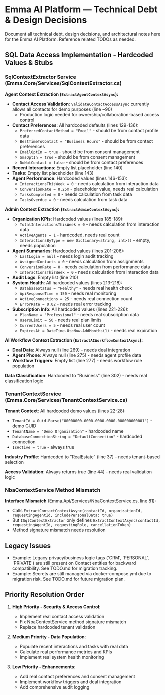 # Emma AI Platform — Technical Debt & Design Decisions

Document all technical debt, design decisions, and architectural notes here for the Emma AI Platform. Reference related TODOs as needed.

## SQL Data Access Implementation - Hardcoded Values & Stubs

### SqlContextExtractor Service (Emma.Core/Services/SqlContextExtractor.cs)

**Agent Context Extraction (`ExtractAgentContextAsync`):**
- **Contact Access Validation**: `ValidateContactAccessAsync` currently allows all contacts for demo purposes (line ~90)
  - Production logic needed for ownership/collaboration-based access control
- **Contact Preferences**: All hardcoded defaults (lines 129-136):
  - `PreferredContactMethod = "Email"` - should be from contact profile data
  - `BestTimeToContact = "Business Hours"` - should be from contact preferences
  - `EmailOptIn = true` - should be from consent management
  - `SmsOptIn = true` - should be from consent management
  - `DoNotContact = false` - should be from contact preferences
- **Recent Interactions**: Empty list placeholder (line 140)
- **Tasks**: Empty list placeholder (line 143)
- **Agent Performance**: Hardcoded values (lines 146-153):
  - `InteractionsThisWeek = 0` - needs calculation from interaction data
  - `ConversionRate = 0.25m` - placeholder value, needs real calculation
  - `TasksCompleted = 0` - needs calculation from task data
  - `TasksOverdue = 0` - needs calculation from task data

**Admin Context Extraction (`ExtractAdminContextAsync`):**
- **Organization KPIs**: Hardcoded values (lines 185-189):
  - `TotalInteractionsThisWeek = 0` - needs calculation from interaction data
  - `ActiveAgents = 1` - hardcoded, needs real count
  - `InteractionsByType = new Dictionary<string, int>()` - empty, needs population
- **Agent Summaries**: Hardcoded values (lines 201-206):
  - `LastLogin = null` - needs login audit tracking
  - `AssignedContacts = 0` - needs calculation from assignments
  - `ConversionRate = 0` - needs calculation from performance data
  - `InteractionsThisWeek = 0` - needs calculation from interaction data
- **Audit Logs**: Empty list (line 210)
- **System Health**: All hardcoded values (lines 213-218):
  - `DatabaseStatus = "Healthy"` - needs real health check
  - `ApiResponseTime = 150` - needs real monitoring
  - `ActiveConnections = 25` - needs real connection count
  - `ErrorRate = 0.02` - needs real error tracking
- **Subscription Info**: All hardcoded values (lines 221-226):
  - `PlanName = "Professional"` - needs real subscription data
  - `UsersLimit = 50` - needs real plan limits
  - `CurrentUsers = 5` - needs real user count
  - `ExpiresAt = DateTime.UtcNow.AddMonths(1)` - needs real expiration

**AI Workflow Context Extraction (`ExtractAIWorkflowContextAsync`):**
- **Deal Data**: Always null (line 269) - needs deal integration
- **Agent Phone**: Always null (line 275) - needs agent profile data
- **Workflow Triggers**: Empty list (line 277) - needs workflow rule population

**Data Classification**: Hardcoded to "Business" (line 302) - needs real classification logic

### TenantContextService (Emma.Core/Services/TenantContextService.cs)

**Tenant Context**: All hardcoded demo values (lines 22-28):
- `TenantId = Guid.Parse("00000000-0000-0000-0000-000000000001")` - demo GUID
- `TenantName = "Demo Organization"` - hardcoded name
- `DatabaseConnectionString = "DefaultConnection"` - hardcoded connection
- `IsActive = true` - always true

**Industry Profile**: Hardcoded to "RealEstate" (line 37) - needs tenant-based selection

**Access Validation**: Always returns true (line 44) - needs real validation logic

### NbaContextService Method Mismatch

**Interface Mismatch** (Emma.Api/Services/NbaContextService.cs, line 81):
- Calls `ExtractContactContextAsync(contactId, organizationId, requestingAgentId, includePersonalData: true)`
- But `ISqlContextExtractor` only defines `ExtractContextAsync(contactId, requestingAgentId, requestingRole, cancellationToken)`
- Method signature mismatch needs resolution

## Legacy Issues

- Example: Legacy privacy/business logic tags ('CRM', 'PERSONAL', 'PRIVATE') are still present on Contact entities for backward compatibility. See TODO.md for migration tracking.
- Example: Secrets are still managed via docker-compose.yml due to migration risk. See TODO.md for future migration plan.

## Priority Resolution Order

1. **High Priority - Security & Access Control**:
   - Implement real contact access validation
   - Fix NbaContextService method signature mismatch
   - Replace hardcoded tenant validation

2. **Medium Priority - Data Population**:
   - Populate recent interactions and tasks with real data
   - Calculate real performance metrics and KPIs
   - Implement real system health monitoring

3. **Low Priority - Enhancements**:
   - Add real contact preferences and consent management
   - Implement workflow triggers and deal integration
   - Add comprehensive audit logging
